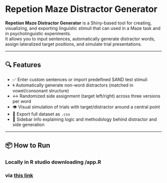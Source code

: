 # Repetion Maze Distractor Generator 
**Repetion Maze Distractor Generator** is a Shiny-based tool for creating, visualizing, and exporting linguistic stimuli that can used in a Maze task and in psycholinguistic experiments.  
It allows you to input sentences, automatically generate distractor words, assign lateralized target positions, and simulate trial presentations.

---

## 🔍 Features

- ✅ Enter custom sentences or import predefined SAND test stimuli
- 🌀 Automatically generate non-word distractors (matched in vowel/consonant structure)
- ↔️ Randomized side assignment (target left/right) across three versions per word
- 👁️ Visual simulation of trials with target/distractor around a central point
- 💾 Export full dataset as `.csv`
- 🧠 Sidebar info explaining logic and methodology behind distractor and side generation

---

## 📦 How to Run

###  Locally in R studio downloading /app.R
### via [this link]()


